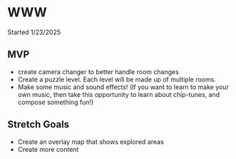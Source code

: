# WWW

Started 1/23/2025

## MVP

- create camera changer to better handle room changes
- Create a puzzle level. Each level will be made up of multiple rooms.
- Make some music and sound effects! (If you want to learn to make your own music, then take this
	opportunity to learn about chip-tunes, and compose something fun!)


## Stretch Goals

- Create an overlay map that shows explored areas
- Create more content

